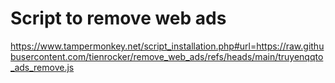 # Script to remove web ads

https://www.tampermonkey.net/script_installation.php#url=https://raw.githubusercontent.com/tienrocker/remove_web_ads/refs/heads/main/truyenqqto_ads_remove.js